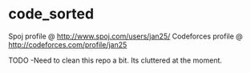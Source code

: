 # code_sorted

Spoj profile @ http://www.spoj.com/users/jan25/
Codeforces profile @ http://codeforces.com/profile/jan25

TODO
-Need to clean this repo a bit. Its cluttered at the moment.